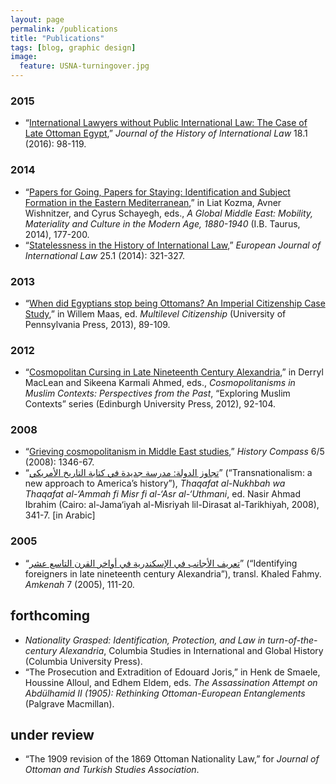 ```yaml
---
layout: page
permalink: /publications
title: "Publications"
tags: [blog, graphic design]
image:
  feature: USNA-turningover.jpg
---
```


### 2015	
- “[International Lawyers without Public International Law: The Case of Late Ottoman Egypt](http://booksandjournals.brillonline.com/content/journals/10.1163/15718050-12340053),” *Journal of the History of International Law* 18.1 (2016): 98-119.

### 2014	
- “[Papers for Going, Papers for Staying: Identification and Subject Formation in the Eastern Mediterranean](https://www.academia.edu/10769582/Papers_for_Going_Papers_for_Staying_Identification_and_Subject_Formation_in_the_Eastern_Mediterranean),” in Liat Kozma, Avner Wishnitzer, and Cyrus Schayegh, eds., *A Global Middle East: Mobility, Materiality and Culture in the Modern Age, 1880-1940* (I.B. Taurus, 2014), 177-200.
- “[Statelessness in the History of International Law](http://www.ejil.org/pdfs/25/1/2486.pdf),” *European Journal of International Law* 25.1 (2014): 321-327.

### 2013	
- “[When did Egyptians stop being Ottomans? An Imperial Citizenship Case Study](http://www.academia.edu/3583243/When_did_Egyptians_stop_being_Ottomans_An_Imperial_Citizenship_Case_Study),” in Willem Maas, ed. *Multilevel Citizenship* (University of Pennsylvania Press, 2013), 89-109.

### 2012	
- “[Cosmopolitan Cursing in Late Nineteenth Century Alexandria](https://www.academia.edu/1926527/Cosmopolitan_Cursing_in_Late_Nineteenth_Century_Alexandria),” in Derryl MacLean and Sikeena Karmali Ahmed, eds., *Cosmopolitanisms in Muslim Contexts: Perspectives from the Past*, “Exploring Muslim Contexts” series (Edinburgh University Press, 2012), 92-104.

### 2008	
- “[Grieving cosmopolitanism in Middle East studies](http://www.academia.edu/394936/Grieving_Cosmopolitanism_in_Middle_East_Studies),” *History Compass* 6/5 (2008): 1346-67.
- “[تجاوز الدولة: مدرسة جديدة في كتابة التاريخ الأمريكي](http://www.academia.edu/1051716/%D8%AA%D8%AC%D8%A7%D9%88%D8%B2_%D8%A7%D9%84%D8%AF%D9%88%D9%84%D8%A9_%D9%85%D8%AF%D8%B1%D8%B3%D8%A9_%D8%AC%D8%AF%D9%8A%D8%AF%D8%A9_%D9%81%D9%8A_%D9%83%D8%AA%D8%A7%D8%A8%D8%A9_%D8%A7%D9%84%D8%AA%D8%A7%D8%B1%D9%8A%D8%AE_%D8%A7%D9%84%D8%A3%D9%85%D8%B1%D9%8A%D9%83%D9%8A)” (“Transnationalism: a new approach to America’s history”), *Thaqafat al-Nukhbah wa Thaqafat al-‘Ammah fi Misr fi al-‘Asr al-‘Uthmani*, ed. Nasir Ahmad Ibrahim (Cairo: al-Jama‘iyah al-Misriyah lil-Dirasat al-Tarikhiyah, 2008), 341-7. [in Arabic]

### 2005	
- “[تعريف الأجانب في اﻹسكندرية في أواخر القرن التاسع عشر](http://www.academia.edu/1051672/%D8%AA%D8%B9%D8%B1%D9%8A%D9%81_%D8%A7%D9%84%D8%A3%D8%AC%D8%A7%D9%86%D8%A8_%D9%81%D9%8A_%D8%A7%D9%84%D8%A5%D8%B3%D9%83%D9%86%D8%AF%D8%B1%D9%8A%D8%A9_%D9%81%D9%8A_%D8%A3%D9%88%D8%A7%D8%AE%D8%B1_%D8%A7%D9%84%D9%82%D8%B1%D9%86_%D8%A7%D9%84%D8%AA%D8%A7%D8%B3%D8%B9_%D8%B9%D8%B4%D8%B1)” (“Identifying foreigners in late nineteenth century Alexandria”), transl. Khaled Fahmy. *Amkenah* 7 (2005), 111-20.

## forthcoming
- *Nationality Grasped: Identification, Protection, and Law in turn-of-the-century Alexandria*, Columbia Studies in International and Global History (Columbia University Press).
- “The Prosecution and Extradition of Edouard Joris,” in Henk de Smaele, Houssine Alloul, and Edhem Eldem, eds. *The Assassination Attempt on Abdülhamid II (1905): Rethinking Ottoman-European Entanglements* (Palgrave Macmillan).

## under review
- “The 1909 revision of the 1869 Ottoman Nationality Law,” for *Journal of Ottoman and Turkish Studies Association*. 
